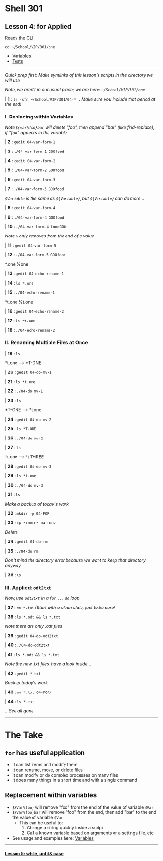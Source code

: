 # Shell 301
## Lesson 4: for Applied

Ready the CLI

`cd ~/School/VIP/301/one`

- [Variables](https://github.com/inkVerb/vip/blob/master/Cheat-Sheets/Variables.md)
- [Tests](https://github.com/inkVerb/vip/blob/master/Cheat-Sheets/Tests.md)

___

*Quick prep first: Make symlinks of this lesson's scripts in the directory we will use*

*Note, we aren't in our usual place; we are here: `~/School/VIP/301/one`*

| **1** : `ln -sfn ~/School/VIP/301/04-* .` *Make sure you include that period at the end!*

### I. Replacing within Variables

*Note `${var%foo}bar` will delete "foo", then append "bar" (like find-replace), if "foo" appears in the variable*

| **2** : `gedit 04-var-form-1`

| **3** : `./04-var-form-1 GOOfood`

| **4** : `gedit 04-var-form-2`

| **5** : `./04-var-form-2 GOOfood`

| **6** : `gedit 04-var-form-3`

| **7** : `./04-var-form-3 GOOfood`

*`$Variable` is the same as `${Variable}`, but `${Variable}` can do more...*

| **8** : `gedit 04-var-form-4`

| **9** : `./04-var-form-4 GOOfood`

| **10** : `./04-var-form-4 foodGOO`

*Note `%` only removes from the end of a value*

| **11** : `gedit 04-var-form-5`

| **12** : `./04-var-form-5 GOOfood`

*.one %one

| **13** : `gedit 04-echo-rename-1`

| **14** : `ls *.one`

| **15** : `./04-echo-rename-1`

*t.one %t.one

| **16** : `gedit 04-echo-rename-2`

| **17** : `ls *t.one`

| **18** : `./04-echo-rename-2`

### II. Renaming Multiple Files at Once

| **19** : `ls`

*t.one --> *T-ONE

| **20** : `gedit 04-do-mv-1`

| **21** : `ls *t.one`

| **22** : `./04-do-mv-1`

| **23** : `ls`

*T-ONE --> *t.one

| **24** : `gedit 04-do-mv-2`

| **25** : `ls *T-ONE`

| **26** : `./04-do-mv-2`

| **27** : `ls`

*t.one --> *t.THREE

| **28** : `gedit 04-do-mv-3`

| **29** : `ls *t.one`

| **30** : `./04-do-mv-3`

| **31** : `ls`

*Make a backup of today's work*

| **32** : `mkdir -p 04-FOR`

| **33** : `cp *THREE* 04-FOR/`

*Delete*

| **34** : `gedit 04-do-rm`

| **35** : `./04-do-rm`

*Don't mind the directory error because we want to keep that directory anyway*

| **36** : `ls`

### III. Applied: `odt2txt`

*Now, use `odt2txt` in a `for` `...` `do` loop*

| **37** : `rm *.txt` *(Start with a clean slate, just to be sure)*

| **38** : `ls *.odt && ls *.txt`

*Note there are only .odt files*

| **39** : `gedit 04-do-odt2txt`

| **40** : `./04-do-odt2txt`

| **41** : `ls *.odt && ls *.txt`

*Note the new .txt files, have a look inside...*

| **42** : `gedit *.txt`

*Backup today's work*

| **43** : `mv *.txt 04-FOR/`

| **44** : `ls *.txt`

*...See all gone*

___

# The Take

## `for` has useful application
- It can list items and modify them
- It can rename, move, or delete files
- It can modify or do complex processes on many files
- It does many things in a short time and with a single command

## Replacement within variables
- `${Var%foo}` will remove "foo" from the end of the value of variable `$Var`
- `${Var%foo}bar` will remove "foo" from the end, then add "bar" to the end the value of variable `$Var`
  - This can be useful to:
    1. Change a string quickly inside a script
    2. Call a known variable based on arguments or a settings file, etc
- See usage and examples here: [Variables](https://github.com/inkVerb/vip/blob/master/Cheat-Sheets/Variables.md)
___

#### [Lesson 5: while, until & case](https://github.com/inkVerb/vip/blob/master/301-shell/Lesson-05.md)
